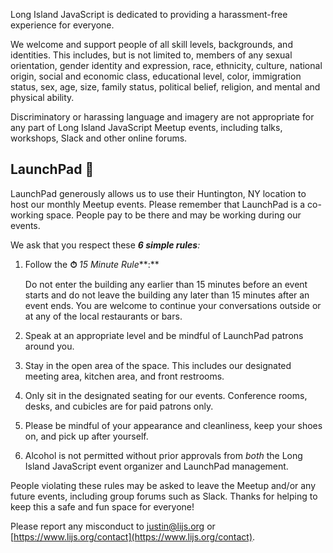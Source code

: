Long Island JavaScript is dedicated to providing a harassment-free experience for everyone. 

We welcome and support people of all skill levels, backgrounds, and identities. This includes, but is not limited to, members of any sexual orientation, gender identity and expression, race, ethnicity, culture, national origin, social and economic class, educational level, color, immigration status, sex, age, size, family status, political belief, religion, and mental and physical ability.

Discriminatory or harassing language and imagery are not appropriate for any part of Long Island JavaScript Meetup events, including talks, workshops, Slack and other online forums. 

## LaunchPad 🚀

LaunchPad generously allows us to use their Huntington, NY location to host our monthly Meetup events. Please remember that LaunchPad is a co-working space. People pay to be there and may be working during our events. 

We ask that you respect these ***6 simple rules**:*

1. Follow the **⏱** *15 Minute Rule***:** 
    
    Do not enter the building any earlier than 15 minutes before an event starts and do not leave the building any later than 15 minutes after an event ends. You are welcome to continue your conversations outside or at any of the local restaurants or bars.
    
2. Speak at an appropriate level and be mindful of LaunchPad patrons around you.
3. Stay in the open area of the space. This includes our designated meeting area, kitchen area, and front restrooms. 
4. Only sit in the designated seating for our events. Conference rooms, desks, and cubicles are for paid patrons only. 
5. Please be mindful of your appearance and cleanliness, keep your shoes on, and pick up after yourself.
6. Alcohol is not permitted without prior approvals from *both* the Long Island JavaScript event organizer and LaunchPad management.

People violating these rules may be asked to leave the Meetup and/or any future events, including group forums such as Slack. Thanks for helping to keep this a safe and fun space for everyone! 

Please report any misconduct to justin@lijs.org or [https://www.lijs.org/contact](https://www.lijs.org/contact).